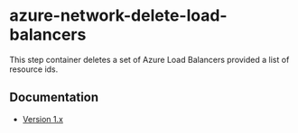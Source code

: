 # azure-network-delete-load-balancers

This step container deletes a set of Azure Load Balancers provided a list of 
resource ids. 

## Documentation

* [Version 1.x](docs/v1.md)
